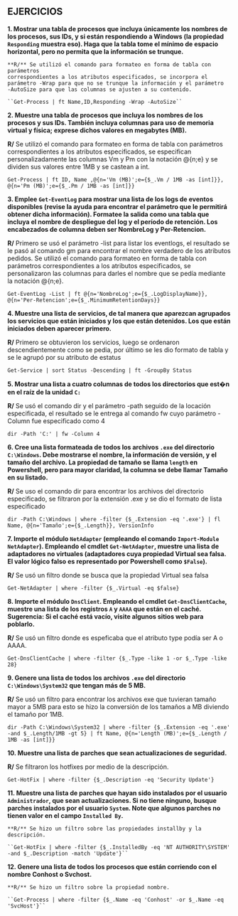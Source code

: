 ## EJERCICIOS
**1. Mostrar una tabla de procesos que incluya únicamente los nombres de los
   procesos, sus IDs, y si están respondiendo a Windows (la propiedad
   ``Responding`` muestra eso). Haga que la tabla tome el mínimo de espacio
   horizontal, pero no permita que la información se trunque.**

	**R/** Se utilizó el comando para formateo en forma de tabla con parámetros 
	correspondientes a los atributos especificados, se incorpora el
	parámetro -Wrap para que no se trunque la información y el parámetro
	-AutoSize para que las columnas se ajusten a su contenido.

	``Get-Process | ft Name,ID,Responding -Wrap -AutoSize``

**2. Muestre una tabla de procesos que incluya los nombres de los procesos y sus
   IDs. También incluya columnas para uso de memoria virtual y física;
   exprese dichos valores en megabytes (MB).**

   **R/** Se utilizó el comando para formateo en forma de tabla con parámetros 
	correspondientes a los atributos especificados, se especifican personalizadamente las columnas Vm y Pm con la notación @{n;e} y se dividen sus valores entre 1MB y se castean a int.

   ``Get-Process | ft ID, Name ,@{n='Vm (MB)';e={$_.Vm / 1MB -as [int]}}, @{n='Pm (MB)';e={$_.Pm / 1MB -as [int]}}``

**3. Emplee ``Get-EventLog`` para mostrar una lista de los logs de eventos
   disponibles (revise la ayuda para encontrar el parámetro que le permitirá
   obtener dicha información). Formatee la salida como una tabla que incluya
   el nombre de despliegue del log y el período de retención. Los encabezados
   de columna deben ser NombreLog y Per-Retencion.**

   **R/**  Primero se usó el parámetro -list para listar los eventlogs, el resultado se le pasó al comando gm para encontrar el nombre verdadero de los atributos pedidos. Se utilizó el comando para formateo en forma de tabla con parámetros 
	correspondientes a los atributos especificados, se personalizaron las columnas para darles el nombre que se pedía mediante la notación @{n;e}.

   ``Get-EventLog -List | ft @{n='NombreLog';e={$_.LogDisplayName}}, @{n='Per-Retencion';e={$_.MinimumRetentionDays}}``

**4. Muestre una lista de servicios, de tal manera que aparezcan agrupados los
   servicios que están iniciados y los que están detenidos. Los que están
   iniciados deben aparecer primero.**

   **R/** Primero se obtuvieron los servicios, luego se ordenaron descendientemente como se pedia, por último se les dio formato de tabla y se le agrupó por su atributo de estatus

   ``Get-Service | sort Status -Descending | ft -GroupBy Status``

**5. Mostrar una lista a cuatro columnas de todos los directorios que est�n en
   el raíz de la unidad ``C:``**

   **R/** Se usó el comando dir y el parámetro -path seguido de la locación especificada, el resultado se le entrega al comando fw cuyo parámetro -Column fue especificado como 4

   ``dir -Path 'C:' | fw -Column 4``

**6. Cree una lista formateada de todos los archivos ``.exe`` del directorio
   ``C:\Windows``. Debe mostrarse el nombre, la información de versión, y el
   tamaño del archivo. La propiedad de tamaño se llama ``length`` en Powershell,
   pero para mayor claridad, la columna se debe llamar **Tamaño** en su listado.**

   **R/** Se uso el comando dir para encontrar los archivos del directorio especificado, se filtraron por la extensión .exe y se dio el formato de lista especificado

   ``dir -Path C:\Windows | where -filter {$_.Extension -eq '.exe'} | fl Name, @{n='Tamaño';e={$_.Length}}, VersionInfo``

**7. Importe el módulo ``NetAdapter`` (empleando el comando ``Import-Module
   NetAdapter``).
   Empleando el cmdlet ``Get-NetAdapter``, muestre una lista de adaptadores no
   virtuales (adaptadores cuya propiedad Virtual sea falsa. El valor lógico
   falso es representado por Powershell como ``$False``).**

   **R/** Se usó un filtro donde se busca que la propiedad Virtual sea falsa

   ``Get-NetAdapter | where -filter {$_.Virtual -eq $false}``

**8. Importe el módulo ``DnsClient``. Empleando el cmdlet ``Get-DnsClientCache``,
   muestre una lista de los registros ``A`` y ``AAAA`` que están en el caché.
   Sugerencia: Si el caché está vacío, visite algunos sitios web para poblarlo.**

   **R/** Se usó un filtro donde es espeficaba que el atributo type podía ser A o AAAA.

   ``Get-DnsClientCache | where -filter {$_.Type -like 1 -or $_.Type -like 28}``

**9. Genere una lista de todos los archivos ``.exe`` del directorio
   ``C:\Windows\System32`` que tengan más de 5 MB.**

   **R/** Se usó un filtro para encontrar los archivos exe que tuvieran tamaño mayor a 5MB para esto se hizo la conversión de los tamaños a MB diviendo el tamaño por 1MB.

   ``dir -Path C:\Windows\System32 | where -filter {$_.Extension -eq '.exe' -and $_.Length/1MB -gt 5} | ft Name, @{n='Length (MB)';e={$_.Length / 1MB -as [int]}}``

**10. Muestre una lista de parches que sean actualizaciones de seguridad.**
    
   **R/** Se filtraron los hotfixes por medio de la descripción.

   ``Get-HotFix | where -filter {$_.Description -eq 'Security Update'}``


**11. Muestre una lista de parches que hayan sido instalados por el
    usuario ``Administrador``, que sean actualizaciones. Si no tiene ninguno,
    busque parches instalados por el usuario ``System``. Note que algunos parches
    no tienen valor en el campo ``Installed By``.**

    **R/** Se hizo un filtro sobre las propiedades installby y la descripción.

    ``Get-HotFix | where -filter {$_.InstalledBy -eq 'NT AUTHORITY\SYSTEM' -and $_.Description -match 'Update'}``

**12. Genere una lista de todos los procesos que están corriendo con el nombre
    **Conhost** o **Svchost**.**
    
    **R/** Se hizo un filtro sobre la propiedad nombre.

    ``Get-Process | where -filter {$_.Name -eq 'Conhost' -or $_.Name -eq 'SvcHost'}``